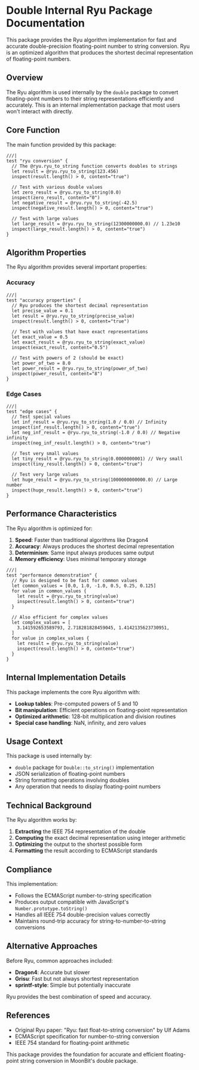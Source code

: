 # Double Internal Ryu Package Documentation

This package provides the Ryu algorithm implementation for fast and accurate double-precision floating-point number to string conversion. Ryu is an optimized algorithm that produces the shortest decimal representation of floating-point numbers.

## Overview

The Ryu algorithm is used internally by the `double` package to convert floating-point numbers to their string representations efficiently and accurately. This is an internal implementation package that most users won't interact with directly.

## Core Function

The main function provided by this package:

```moonbit
///|
test "ryu conversion" {
  // The @ryu.ryu_to_string function converts doubles to strings
  let result = @ryu.ryu_to_string(123.456)
  inspect(result.length() > 0, content="true")

  // Test with various double values
  let zero_result = @ryu.ryu_to_string(0.0)
  inspect(zero_result, content="0")
  let negative_result = @ryu.ryu_to_string(-42.5)
  inspect(negative_result.length() > 0, content="true")

  // Test with large values
  let large_result = @ryu.ryu_to_string(12300000000.0) // 1.23e10
  inspect(large_result.length() > 0, content="true")
}
```

## Algorithm Properties

The Ryu algorithm provides several important properties:

### Accuracy
```moonbit
///|
test "accuracy properties" {
  // Ryu produces the shortest decimal representation
  let precise_value = 0.1
  let result = @ryu.ryu_to_string(precise_value)
  inspect(result.length() > 0, content="true")

  // Test with values that have exact representations
  let exact_value = 0.5
  let exact_result = @ryu.ryu_to_string(exact_value)
  inspect(exact_result, content="0.5")

  // Test with powers of 2 (should be exact)
  let power_of_two = 8.0
  let power_result = @ryu.ryu_to_string(power_of_two)
  inspect(power_result, content="8")
}
```

### Edge Cases
```moonbit
///|
test "edge cases" {
  // Test special values
  let inf_result = @ryu.ryu_to_string(1.0 / 0.0) // Infinity
  inspect(inf_result.length() > 0, content="true")
  let neg_inf_result = @ryu.ryu_to_string(-1.0 / 0.0) // Negative infinity
  inspect(neg_inf_result.length() > 0, content="true")

  // Test very small values
  let tiny_result = @ryu.ryu_to_string(0.0000000001) // Very small
  inspect(tiny_result.length() > 0, content="true")

  // Test very large values  
  let huge_result = @ryu.ryu_to_string(1000000000000.0) // Large number
  inspect(huge_result.length() > 0, content="true")
}
```

## Performance Characteristics

The Ryu algorithm is optimized for:

1. **Speed**: Faster than traditional algorithms like Dragon4
2. **Accuracy**: Always produces the shortest decimal representation
3. **Determinism**: Same input always produces same output
4. **Memory efficiency**: Uses minimal temporary storage

```moonbit
///|
test "performance demonstration" {
  // Ryu is designed to be fast for common values
  let common_values = [0.0, 1.0, -1.0, 0.5, 0.25, 0.125]
  for value in common_values {
    let result = @ryu.ryu_to_string(value)
    inspect(result.length() > 0, content="true")
  }

  // Also efficient for complex values
  let complex_values = [
    3.141592653589793, 2.718281828459045, 1.4142135623730951,
  ]
  for value in complex_values {
    let result = @ryu.ryu_to_string(value)
    inspect(result.length() > 0, content="true")
  }
}
```

## Internal Implementation Details

This package implements the core Ryu algorithm with:

- **Lookup tables**: Pre-computed powers of 5 and 10
- **Bit manipulation**: Efficient operations on floating-point representation
- **Optimized arithmetic**: 128-bit multiplication and division routines
- **Special case handling**: NaN, infinity, and zero values

## Usage Context

This package is used internally by:

- `double` package for `Double::to_string()` implementation
- JSON serialization of floating-point numbers
- String formatting operations involving doubles
- Any operation that needs to display floating-point numbers

## Technical Background

The Ryu algorithm works by:

1. **Extracting** the IEEE 754 representation of the double
2. **Computing** the exact decimal representation using integer arithmetic
3. **Optimizing** the output to the shortest possible form
4. **Formatting** the result according to ECMAScript standards

## Compliance

This implementation:

- Follows the ECMAScript number-to-string specification
- Produces output compatible with JavaScript's `Number.prototype.toString()`
- Handles all IEEE 754 double-precision values correctly
- Maintains round-trip accuracy for string-to-number-to-string conversions

## Alternative Approaches

Before Ryu, common approaches included:

- **Dragon4**: Accurate but slower
- **Grisu**: Fast but not always shortest representation
- **sprintf-style**: Simple but potentially inaccurate

Ryu provides the best combination of speed and accuracy.

## References

- Original Ryu paper: "Ryu: fast float-to-string conversion" by Ulf Adams
- ECMAScript specification for number-to-string conversion
- IEEE 754 standard for floating-point arithmetic

This package provides the foundation for accurate and efficient floating-point string conversion in MoonBit's double package.
